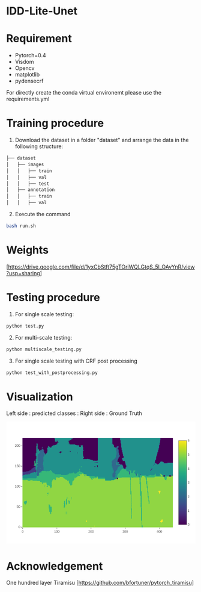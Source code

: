 # IDD-Lite-Unet

# Requirement 

* Pytorch=0.4
* Visdom
* Opencv
* matplotlib
* pydensecrf

For directly create the conda virtual environemt please use the requirements.yml 


# Training procedure 

1. Download the dataset in a folder "dataset" and arrange the data in the following structure:

```bash
├── dataset
│   ├── images
│   │   ├── train
│   │   ├── val
│   │   ├── test
│   ├── annotation
│   │   ├── train
│   │   ├── val
```
2. Execute the command 
```bash
bash run.sh
```
# Weights
[https://drive.google.com/file/d/1yxCbStft75gTOriWQLGtqS_5l_OAvYnR/view?usp=sharing]

# Testing procedure

1. For single scale testing:
```bash
python test.py
```
2. For multi-scale testing:
```bash
python multiscale_testing.py
```
3. For single scale testing with CRF post processing 
```bash
python test_with_postprocessing.py
```

# Visualization 

Left side : predicted classes  :  Right side : Ground Truth 

![Visualization during training](images/visual.png?raw=true "sample of generated data")

# Acknowledgement
One hundred layer Tiramisu [https://github.com/bfortuner/pytorch_tiramisu]

